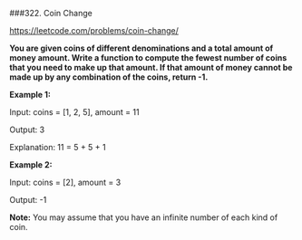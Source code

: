 ###322. Coin Change

https://leetcode.com/problems/coin-change/

**You are given coins of different denominations and a total amount of money amount. Write a function to compute the fewest number of coins that you need to make up that amount. If that amount of money cannot be made up by any combination of the coins, return -1.**

**Example 1:**

Input: coins = [1, 2, 5], amount = 11

Output: 3 

Explanation: 11 = 5 + 5 + 1

**Example 2:**

Input: coins = [2], amount = 3

Output: -1

**Note:**
You may assume that you have an infinite number of each kind of coin.